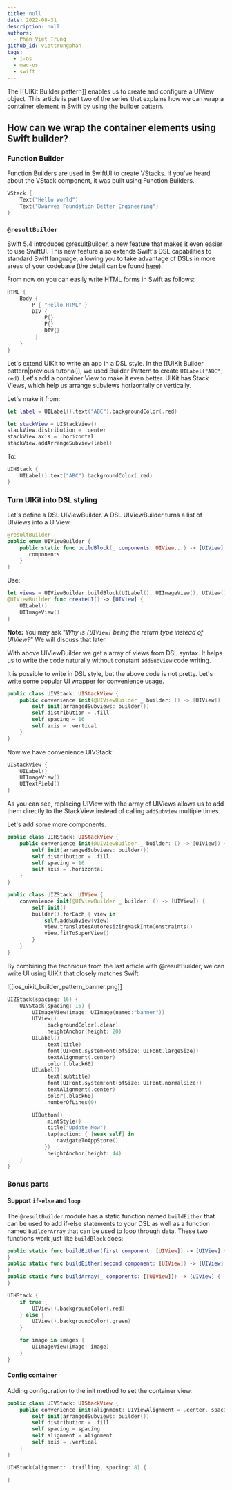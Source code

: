 ```yaml
---
title: null
date: 2022-08-31
description: null
authors:
  - Phan Viet Trung
github_id: viettrungphan
tags:
  - i-os
  - mac-os
  - swift
---
```


The [[UIKit Builder pattern]] enables us to create and configure a UIView object. This article is part two of the series that explains how we can wrap a container element in Swift by using the builder pattern.

## How can we wrap the container elements using Swift builder?
### Function Builder
Function Builders are used in SwiftUI to create VStacks. If you've heard about the VStack component, it was built using Function Builders.

```Swift
VStack {
    Text("Hello world")
    Text("Dwarves Foundation Better Engineering")
}
```

### `@resultBuilder`
Swift 5.4 introduces @resultBuilder, a new feature that makes it even easier to use SwiftUI. This new feature also extends Swift's DSL capabilities to standard Swift language, allowing you to take advantage of DSLs in more areas of your codebase (the detail can be found [here](https://github.com/apple/swift-evolution/blob/main/proposals/0289-result-builders.md)).

From now on you can easily write HTML forms in Swift as follows:

```Swift
HTML {
    Body {
        P { "Hello HTML" }
        DIV {
            P{}
            P{}
            DIV{}
         }
    }
}
```

Let's extend UIKit to write an app in a DSL style. In the [[UIKit Builder pattern|previous tutorial]], we used Builder Pattern to create `UILabel("ABC", red)`. Let's add a container View to make it even better. UIKit has Stack Views, which help us arrange subviews horizontally or vertically.

Let's make it from:

```Swift
let label = UILabel().text("ABC").backgroundColor(.red)

let stackView = UIStackView()
stackView.distribution = .center
stackView.axis = .horizontal
stackView.addArrangeSubview(label)
```

To:

```Swift
UIHStack {
    UILabel().text("ABC").backgroundColor(.red)
}
```

### Turn UIKit into DSL styling
Let's define a DSL UIViewBuilder. A DSL UIViewBuilder turns a list of UIViews into a UIView.

```Swift
@resultBuilder
public enum UIViewBuilder {
    public static func buildBlock(_ components: UIView...) -> [UIView] {
       components
    }
}
```

Use:

```Swift
let views = UIViewBuilder.buildBlock(UILabel(), UIImageView(), UIView())
@UIViewBuilder func createUI() -> [UIView] {
    UILabel()
    UIImageView()
}
```

**Note:** You may ask "_Why is `[UIView]` being the return type instead of UIView?_" We will discuss that later.

With above UIViewBuilder we get a array of views from DSL syntax. It helps us to write the code naturally without constant `addSubview` code writing.

It is possible to write in DSL style, but the above code is not pretty. Let's write some popular UI wrapper for convenience usage.

```Swift
public class UIVStack: UIStackView {
    public convenience init(@UIViewBuilder _ builder: () -> [UIView]) {
        self.init(arrangedSubviews: builder())
        self.distribution = .fill
        self.spacing = 16
        self.axis = .vertical
    }
}
```

Now we have convenience UIVStack:

```Swift
UIStackView {
    UILabel()
    UIImageView()
    UITextField()
}
```

As you can see, replacing UIView with the array of UIViews allows us to add them directly to the StackView instead of calling `addSubview` multiple times.

Let's add some more components.

```Swift
public class UIHStack: UIStackView {
    public convenience init(@UIViewBuilder _ builder: () -> [UIView]) {
        self.init(arrangedSubviews: builder())
        self.distribution = .fill
        self.spacing = 16
        self.axis = .horizontal
    }
}

public class UIZStack: UIView {
    convenience init(@UIViewBuilder _ builder: () -> [UIView]) {
        self.init()
        builder().forEach { view in
            self.addSubview(view)
            view.translatesAutoresizingMaskIntoConstraints()
            view.fitToSuperView()
        }
    }
}
```

By combining the technique from the last article with @resultBuilder, we can write UI using UIKit that closely matches Swift.

![[ios_uikit_builder_pattern_banner.png]]

```Swift
UIZStack(spacing: 16) {
    UIVStack(spacing: 16) {
        UIImageView(image: UIImage(named:"banner"))
        UIView()
            .backgroundColor(.clear)
            .heightAnchor(height: 20)
        UILabel()
            .text(title)
            .font(UIFont.systemFont(ofSize: UIFont.largeSize))
            .textAlignment(.center)
            .color(.black60)
        UILabel()
            .text(subtitle)
            .font(UIFont.systemFont(ofSize: UIFont.normalSize))
            .textAlignment(.center)
            .color(.black60)
            .numberOfLines(0)

        UIButton()
            .mintStyle()
            .title("Update Now")
            .tap(action: { [weak self] in
                navigateToAppStore()
            })
            .heightAnchor(height: 44)
    }
}

```

### Bonus parts
#### Support `if-else` and `loop`
The `@resultBuilder` module has a static function named `buildEither` that can be used to add if-else statements to your DSL as well as a function named `builderArray` that can be used to loop through data. These two functions work just like `buildBlock` does:

```Swift
public static func buildEither(first component: [UIView]) -> [UIView] {
}
public static func buildEither(second component: [UIView]) -> [UIView] {
}
public static func buildArray(_ components: [[UIView]]) -> [UIView] {
}
```

```Swift
UIHStack {
    if true {
        UIView().backgroundColor(.red)
    } else {
        UIView().backgroundColor(.green)
    }

    for image in images {
        UIImageView(image: image)
    }
}
```

#### Config container
Adding configuration to the init method to set the container view.

```Swift
public class UIVStack: UIStackView {
    public convenience init(alignment: UIViewAlignment = .center, spacing: CGFloat = 16,  @UIViewBuilder _ builder: () -> [UIView]) {
        self.init(arrangedSubviews: builder())
        self.distribution = .fill
        self.spacing = spacing
        self.alignment = alignment
        self.axis = .vertical
    }
}

UIHStack(alignment: .trailling, spacing: 8) {

}
```

